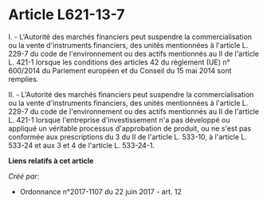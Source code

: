 # Article L621-13-7

I. - L'Autorité des marchés financiers peut suspendre la commercialisation ou la vente d'instruments financiers, des unités
mentionnées à l'article L. 229-7 du code de l'environnement ou des actifs mentionnés au II de l'article L. 421-1 lorsque les
conditions des articles 42 du règlement (UE) n° 600/2014 du Parlement européen et du Conseil du 15 mai 2014 sont remplies.

II. - L'Autorité des marchés financiers peut suspendre la commercialisation ou la vente d'instruments financiers, des unités
mentionnées à l'article L. 229-7 du code de l'environnement ou des actifs mentionnés au II de l'article L. 421-1 lorsque
l'entreprise d'investissement n'a pas développé ou appliqué un véritable processus d'approbation de produit, ou ne s'est pas
conformée aux prescriptions du 3 du II de l'article L. 533-10, à l'article L. 533-24 et aux 3 et 4 de l'article L. 533-24-1.

**Liens relatifs à cet article**

_Créé par_:

  - Ordonnance n°2017-1107 du 22 juin 2017 - art. 12
